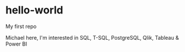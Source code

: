 # hello-world
My first repo

Michael here, I'm interested in SQL, T-SQL, PostgreSQL, Qlik, Tableau & Power BI
